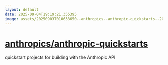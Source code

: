 ```yaml
---
layout: default
date: 2025-09-04T19:19:21.355395
image: assets/20250903T010633650--anthropics--anthropic-quickstarts--20250903T235012454--cropped.png
---
```


# [anthropics/anthropic-quickstarts](https://github.com/anthropics/anthropic-quickstarts)

quickstart projects for building with the Anthropic API
